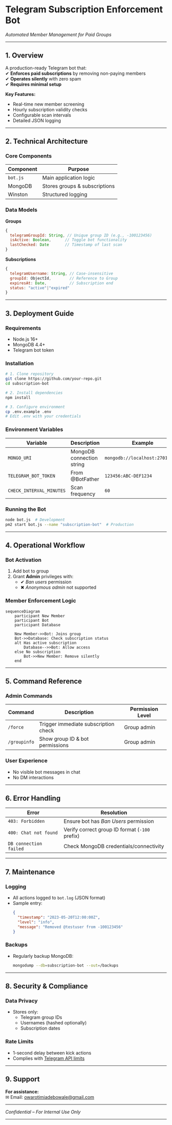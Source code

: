 

# **Telegram Subscription Enforcement Bot**  
*Automated Member Management for Paid Groups*  

---

## **1. Overview**  
A production-ready Telegram bot that:  
✔ **Enforces paid subscriptions** by removing non-paying members  
✔ **Operates silently** with zero spam  
✔ **Requires minimal setup**  

**Key Features:**  
- Real-time new member screening  
- Hourly subscription validity checks  
- Configurable scan intervals  
- Detailed JSON logging  

---

## **2. Technical Architecture**  

### **Core Components**  
| Component | Purpose |  
|-----------|---------|  
| `bot.js` | Main application logic |  
| MongoDB | Stores groups & subscriptions |  
| Winston | Structured logging |  

### **Data Models**  
**Groups**  
```javascript
{
  telegramGroupId: String, // Unique group ID (e.g., -100123456)  
  isActive: Boolean,      // Toggle bot functionality  
  lastChecked: Date       // Timestamp of last scan  
}
```

**Subscriptions**  
```javascript
{
  telegramUsername: String, // Case-insensitive  
  groupId: ObjectId,        // Reference to Group  
  expiresAt: Date,          // Subscription end  
  status: "active"|"expired"  
}
```

---

## **3. Deployment Guide**  

### **Requirements**  
- Node.js 16+  
- MongoDB 4.4+  
- Telegram bot token  

### **Installation**  
```bash
# 1. Clone repository
git clone https://github.com/your-repo.git
cd subscription-bot

# 2. Install dependencies
npm install

# 3. Configure environment
cp .env.example .env
# Edit .env with your credentials
```

### **Environment Variables**  
| Variable | Description | Example |  
|----------|-------------|---------|  
| `MONGO_URI` | MongoDB connection string | `mongodb://localhost:27017/bot` |  
| `TELEGRAM_BOT_TOKEN` | From @BotFather | `123456:ABC-DEF1234` |  
| `CHECK_INTERVAL_MINUTES` | Scan frequency | `60` |  

### **Running the Bot**  
```bash
node bot.js  # Development
pm2 start bot.js --name "subscription-bot"  # Production
```

---

## **4. Operational Workflow**  

### **Bot Activation**  
1. Add bot to group  
2. Grant **Admin** privileges with:  
   - ✔ *Ban users* permission  
   - ✖ *Anonymous admin* not supported  

### **Member Enforcement Logic**  
```mermaid
sequenceDiagram
    participant New Member
    participant Bot
    participant Database
    
    New Member->>Bot: Joins group
    Bot->>Database: Check subscription status
    alt Has active subscription
        Database-->>Bot: Allow access
    else No subscription
        Bot->>New Member: Remove silently
    end
```

---

## **5. Command Reference**  

### **Admin Commands**  
| Command | Description | Permission Level |  
|---------|-------------|------------------|  
| `/force` | Trigger immediate subscription check | Group admin |  
| `/groupinfo` | Show group ID & bot permissions | Group admin |  

### **User Experience**  
- No visible bot messages in chat  
- No DM interactions  

---

## **6. Error Handling**  

| Error | Resolution |  
|-------|------------|  
| `403: Forbidden` | Ensure bot has *Ban Users* permission |  
| `400: Chat not found` | Verify correct group ID format (`-100` prefix) |  
| `DB connection failed` | Check MongoDB credentials/connectivity |  

---

## **7. Maintenance**  

### **Logging**  
- All actions logged to `bot.log` (JSON format)  
- Sample entry:  
  ```json
  {
    "timestamp": "2023-05-20T12:00:00Z",
    "level": "info",
    "message": "Removed @testuser from -100123456"
  }
  ```

### **Backups**  
- Regularly backup MongoDB:  
  ```bash
  mongodump --db=subscription-bot --out=/backups
  ```

---

## **8. Security & Compliance**  

### **Data Privacy**  
- Stores only:  
  - Telegram group IDs  
  - Usernames (hashed optionally)  
  - Subscription dates  

### **Rate Limits**  
- 1-second delay between kick actions  
- Complies with [Telegram API limits](https://core.telegram.org/bots/faq#my-bot-is-hitting-limits-how-do-i-avoid-this)  

---

## **9. Support**  

**For assistance:**  
✉ Email: owarotimiadebowale@gmail.com


--- 


*Confidential – For Internal Use Only*  

---

